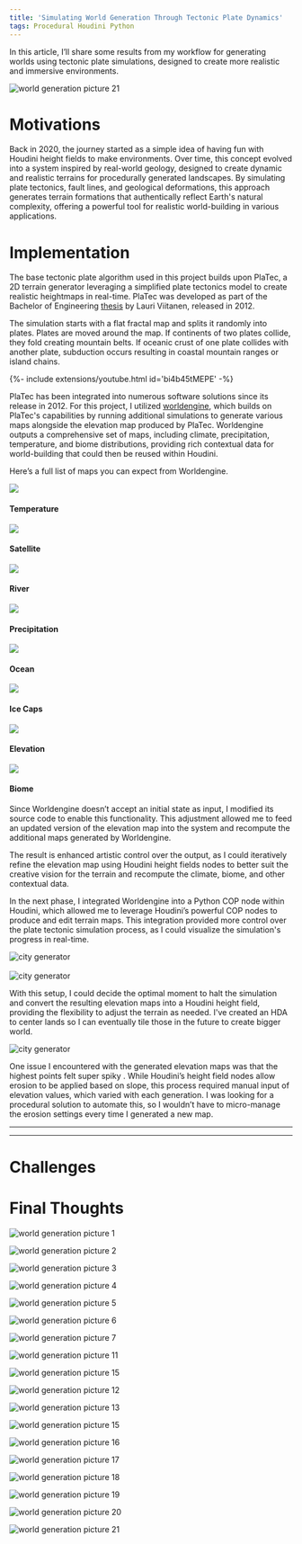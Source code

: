 ```yaml
---
title: 'Simulating World Generation Through Tectonic Plate Dynamics' 
tags: Procedural Houdini Python
---
```


In this article, I’ll share some results from my workflow for generating worlds using tectonic plate simulations, designed to create more realistic and immersive environments.<!--more--> 

![world generation picture 21](https://github.com/logan169/logan169.github.io/blob/master/assets/images/posts_images/procedural_world/world6.png?raw=true)


# Motivations

Back in 2020, the journey started as a simple idea of having fun with Houdini height fields to make environments. Over time, this concept evolved into a system inspired by real-world geology, designed to create dynamic and realistic terrains for procedurally generated landscapes. By simulating plate tectonics, fault lines, and geological deformations, this approach generates terrain formations that authentically reflect Earth's natural complexity, offering a powerful tool for realistic world-building in various applications.

# Implementation

The base tectonic plate algorithm used in this project builds upon PlaTec, a 2D terrain generator leveraging a simplified plate tectonics model to create realistic heightmaps in real-time. PlaTec was developed as part of the Bachelor of Engineering [thesis](http://urn.fi/URN:NBN:fi:amk-201204023993) by Lauri Viitanen, released in 2012.

The simulation starts with a flat fractal map and splits it randomly into plates. Plates are moved around the map. If continents of two plates collide, they fold creating mountain belts. If oceanic crust of one plate collides with another plate, subduction occurs resulting in coastal mountain ranges or island chains.

{%- include extensions/youtube.html id='bi4b45tMEPE' -%}

PlaTec has been integrated into numerous software solutions since its release in 2012. For this project, I utilized  [worldengine](https://github.com/Mindwerks/worldengine), which builds on PlaTec's capabilities by running additional simulations to generate various maps alongside the elevation map produced by PlaTec. Worldengine outputs a comprehensive set of maps, including climate, precipitation, temperature, and biome distributions, providing rich contextual data for world-building that could then be reused within Houdini. 

Here’s a full list of maps you can expect from Worldengine.

<div class="grid-container">
  <div class="grid grid--p-3">
    <div class="cell cell--6">
      <div class="item">
        <div class="item__image">
          <img class="image" src="https://github.com/logan169/logan169.github.io/blob/master/assets/images/posts_images/procedural_world/seed_44579_temperature.png?raw=true"/>
        </div>
        <div class="item__content">
          <div class="item__header">
            <h4>Temperature</h4>
          </div>
        </div>
      </div>
    </div>
    <div class="cell cell--6">
      <div class="item">
        <div class="item__image">
          <img class="image" src="https://github.com/logan169/logan169.github.io/blob/master/assets/images/posts_images/procedural_world/seed_44579_satellite.png?raw=true"/>
        </div>
        <div class="item__content">
          <div class="item__header">
            <h4>Satellite</h4>
          </div>
        </div>
      </div>
    </div>    
    <div class="cell cell--6">
      <div class="item">
        <div class="item__image">
          <img class="image" src="https://github.com/logan169/logan169.github.io/blob/master/assets/images/posts_images/procedural_world/seed_44579_rivers.png?raw=true"/>
        </div>
        <div class="item__content">
          <div class="item__header">
            <h4>River</h4>
          </div>
        </div>
      </div>
    </div>
    <div class="cell cell--6">
      <div class="item">
        <div class="item__image">
          <img class="image" src="https://github.com/logan169/logan169.github.io/blob/master/assets/images/posts_images/procedural_world/seed_44579_precipitation.png?raw=true"/>
        </div>
        <div class="item__content">
          <div class="item__header">
            <h4>Precipitation</h4>
          </div>
        </div>
      </div>
    </div>
    <div class="cell cell--6">
      <div class="item">
        <div class="item__image">
          <img class="image" src="https://github.com/logan169/logan169.github.io/blob/master/assets/images/posts_images/procedural_world/seed_44579_ocean.png?raw=true"/>
        </div>
        <div class="item__content">
          <div class="item__header">
            <h4>Ocean</h4>
          </div>
        </div>
      </div>
    </div>
    <div class="cell cell--6">
      <div class="item">
        <div class="item__image">
          <img class="image" src="https://github.com/logan169/logan169.github.io/blob/master/assets/images/posts_images/procedural_world/seed_44579_icecaps.png?raw=true"/>
        </div>
        <div class="item__content">
          <div class="item__header">
            <h4>Ice Caps</h4>
          </div>
        </div>
      </div>
    </div>
    <div class="cell cell--6">
      <div class="item">
        <div class="item__image">
          <img class="image" src="https://github.com/logan169/logan169.github.io/blob/master/assets/images/posts_images/procedural_world/seed_44579_grayscale.png?raw=true"/>
        </div>
        <div class="item__content">
          <div class="item__header">
            <h4>Elevation</h4>
          </div>
        </div>
      </div>
    </div>
    <div class="cell cell--6">
      <div class="item">
        <div class="item__image">
          <img class="image" src="https://github.com/logan169/logan169.github.io/blob/master/assets/images/posts_images/procedural_world/seed_44579_biome.png?raw=true"/>
        </div>
        <div class="item__content">
          <div class="item__header">
            <h4>Biome</h4>
          </div>
        </div>
      </div>
    </div>
  </div>
</div>

Since Worldengine doesn’t accept an initial state as input, I modified its source code to enable this functionality. This adjustment allowed me to feed an updated version of the elevation map into the system and recompute the additional maps generated by Worldengine. 

The result is enhanced artistic control over the output, as I could iteratively refine the elevation map using Houdini height fields nodes to better suit the creative vision for the terrain and recompute the climate, biome, and other contextual data.

In the next phase, I integrated Worldengine into a Python COP node within Houdini, which allowed me to leverage Houdini’s powerful COP nodes to produce and edit terrain maps. This integration provided more control over the plate tectonic simulation process, as I could visualize the simulation's progress in real-time. 

<div class="grid">
  <div class="cell cell--2"></div>
  <div class="cell cell--auto">
    <img src="https://github.com/logan169/logan169.github.io/blob/master/assets/images/posts_images/procedural_world/platec.PNG?raw=true" alt="city generator">
  </div>
  <div class="cell cell--2"></div>
</div>

<br>

<div class="grid">
  <div class="cell cell--2"></div>
  <div class="cell cell--auto">
    <img src="https://github.com/logan169/logan169.github.io/blob/master/assets/images/posts_images/procedural_world/realtime_tectonic_plate.gif?raw=true" alt="city generator">
  </div>
  <div class="cell cell--2"></div>
</div>


With this setup, I could decide the optimal moment to halt the simulation and convert the resulting elevation maps into a Houdini height field, providing the flexibility to adjust the terrain as needed. I've created an HDA to center lands so I can eventually tile those in the future to create bigger world. 


<div class="grid">
  <div class="cell cell--2"></div>
  <div class="cell cell--auto">
    <img src="https://github.com/logan169/logan169.github.io/blob/master/assets/images/posts_images/procedural_world/sattelite.PNG?raw=true" alt="city generator">
  </div>
  <div class="cell cell--2"></div>
</div>

One issue I encountered with the generated elevation maps was that the highest points felt super spiky . While Houdini’s height field nodes allow erosion to be applied based on slope, this process required manual input of elevation values, which varied with each generation. I was looking for a procedural solution to automate this, so I wouldn’t have to micro-manage the erosion settings every time I generated a new map.


-----------------------
----------------------




# Challenges


# Final Thoughts


![world generation picture 1](https://github.com/logan169/logan169.github.io/blob/master/assets/images/posts_images/procedural_world/benoit_setup3.gif?raw=true)

![world generation picture 2](https://github.com/logan169/logan169.github.io/blob/master/assets/images/posts_images/procedural_world/env_topple_algo-1.gif?raw=true)

![world generation picture 3](https://github.com/logan169/logan169.github.io/blob/master/assets/images/posts_images/procedural_world/env_topple_algo2.gif?raw=true)

![world generation picture 4](https://github.com/logan169/logan169.github.io/blob/master/assets/images/posts_images/procedural_world/env_topple_previz.gif?raw=true)

![world generation picture 5](https://github.com/logan169/logan169.github.io/blob/master/assets/images/posts_images/procedural_world/input.png?raw=true)

![world generation picture 6](https://github.com/logan169/logan169.github.io/blob/master/assets/images/posts_images/procedural_world/island.gif?raw=true)

![world generation picture 7](https://github.com/logan169/logan169.github.io/blob/master/assets/images/posts_images/procedural_world/karm_render.PNG?raw=true)



![world generation picture 11](https://github.com/logan169/logan169.github.io/blob/master/assets/images/posts_images/procedural_world/side_env_karma.png?raw=true)

![world generation picture 15](https://github.com/logan169/logan169.github.io/blob/master/assets/images/posts_images/procedural_world/side_env_karma8.png?raw=true)


![world generation picture 12](https://github.com/logan169/logan169.github.io/blob/master/assets/images/posts_images/procedural_world/side_env_karma3.png?raw=true)

![world generation picture 13](https://github.com/logan169/logan169.github.io/blob/master/assets/images/posts_images/procedural_world/side_env_karma4.png?raw=true)

![world generation picture 15](https://github.com/logan169/logan169.github.io/blob/master/assets/images/posts_images/procedural_world/side_env_karma6.png?raw=true)

![world generation picture 16](https://github.com/logan169/logan169.github.io/blob/master/assets/images/posts_images/procedural_world/side_env.png?raw=true)

![world generation picture 17](https://github.com/logan169/logan169.github.io/blob/master/assets/images/posts_images/procedural_world/top_karma_render_env.PNG?raw=true)

![world generation picture 18](https://github.com/logan169/logan169.github.io/blob/master/assets/images/posts_images/procedural_world/unreal1.PNG?raw=true)

![world generation picture 19](https://github.com/logan169/logan169.github.io/blob/master/assets/images/posts_images/procedural_world/world1.png?raw=true)

![world generation picture 20](https://github.com/logan169/logan169.github.io/blob/master/assets/images/posts_images/procedural_world/world5.png?raw=true)

![world generation picture 21](https://github.com/logan169/logan169.github.io/blob/master/assets/images/posts_images/procedural_world/world6.png?raw=true)

